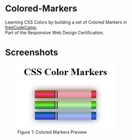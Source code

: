 # Colored-Markers
Learning CSS Colors by building a set of Colored Markers in <a href="https://www.freecodecamp.org/learn/2022/responsive-web-design/#learn-css-colors-by-building-a-set-of-colored-markers">freeCodeCamp</a>.<br>
Part of the Responsive Web Design Certification.

# Screenshots
<figure>
  <img src="https://raw.githubusercontent.com/chanwaihan/Colored-Markers/main/colored-markers-preview.JPG" alt="Colored Markers Preview" title="Colored Markers">
  <figcaption>Figure 1: Colored Markers Preview</figcaption>
</figure>
